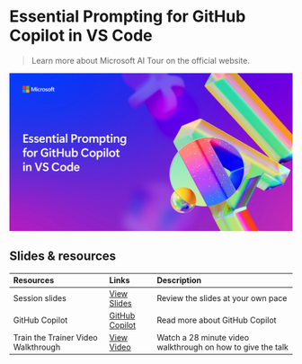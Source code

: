 # Essential Prompting for GitHub Copilot in VS Code

> Learn more about Microsoft AI Tour on the official website.

![Session cover image with a bright "AI" text in 3D over a blue and purple abstract background.](img/session-cover.jpg)

## Slides & resources

| Resources                                             | Links                                                     | Description                                                                                   |
| :---------------------------------------------------- | :-------------------------------------------------------- | :-------------------------------------------------------------------------------------------- |
| Session slides                                        | [View  Slides ](https://aka.ms/AArzgvk)                        | Review the slides at your own pace                                                            |
| GitHub Copilot                                   | [GitHub Copilot](https://github.com/features/copilot) | Read more about GitHub Copilot                                                        |
| Train the Trainer Video Walkthrough                   | [View Video](https://aka.ms/AArsif2) | Watch a 28 minute video walkthrough on how to give the talk                                                   |

